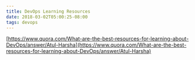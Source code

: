 ```yaml
---
title: DevOps Learning Resources
date: 2018-03-02T05:00:25-08:00
tags: devops
---
```

[https://www.quora.com/What-are-the-best-resources-for-learning-about-DevOps/answer/Atul-Harsha](https://www.quora.com/What-are-the-best-resources-for-learning-about-DevOps/answer/Atul-Harsha)
